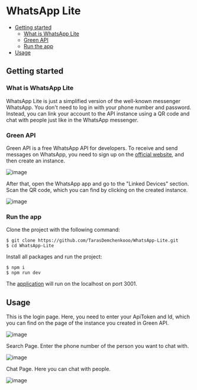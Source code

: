# WhatsApp Lite

* [Getting started](#getting-started)
  * [What is WhatsApp Lite](#what-is-whatsapp-lite)
  * [Green API](#green-api)
  * [Run the app](#run-the-app)
* [Usage](#usage)

## Getting started

### What is WhatsApp Lite
WhatsApp Lite is just a simplified version of the well-known messenger WhatsApp. You don't need to log in with your phone number and password. Instead, you can link your account to the API instance using a QR code and chat with people just like in the WhatsApp messenger.

### Green API
Green API is a free WhatsApp API for developers. To receive and send messages on WhatsApp, you need to sign up on the [official website](https://green-api.com), and then create an instance.

![image](https://github.com/TarasDemchenkooo/WhatsApp-Lite/assets/111509370/6c315af6-b53f-48f0-ba0d-f4f0f0b4e071)

After that, open the WhatsApp app and go to the "Linked Devices" section. Scan the QR code, which you can find by clicking on the created instance.

![image](https://github.com/TarasDemchenkooo/WhatsApp-Lite/assets/111509370/905c649f-b8a8-4276-b172-8d79fedbae3d)

### Run the app
Clone the project with the following command:
```
$ git clone https://github.com/TarasDemchenkooo/WhatsApp-Lite.git
$ cd WhatsApp-Lite
```
Install all packages and run the project:
```
$ npm i
$ npm run dev
```
The [application](https://localhost:3001) will run on the localhost on port 3001.

## Usage
This is the login page. Here, you need to enter your ApiToken and Id, which you can find on the page of the instance you created in Green API.

![image](https://github.com/TarasDemchenkooo/WhatsApp-Lite/assets/111509370/536cce09-d2f4-4fbc-a2d4-71e542e55e66)

Search Page. Enter the phone number of the person you want to chat with.

![image](https://github.com/TarasDemchenkooo/WhatsApp-Lite/assets/111509370/8bab1d79-b432-4080-ad05-a8aa676d3077)

Chat Page. Here you can chat with people.

![image](https://github.com/TarasDemchenkooo/WhatsApp-Lite/assets/111509370/068fbe6a-b608-4cad-9533-9c52874cbecb)